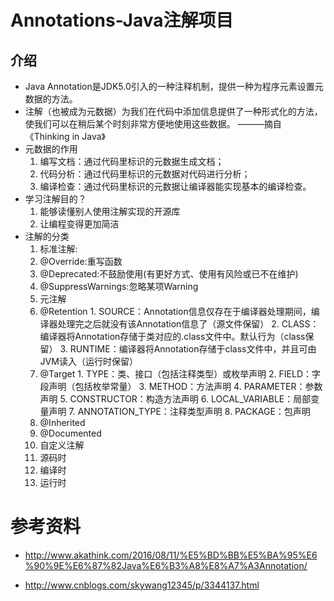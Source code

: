 # Annotations-Java注解项目

## 介绍

* Java Annotation是JDK5.0引入的一种注释机制，提供一种为程序元素设置元数据的方法。
* 注解（也被成为元数据）为我们在代码中添加信息提供了一种形式化的方法，使我们可以在稍后某个时刻非常方便地使用这些数据。 ———摘自《Thinking in Java》
* 元数据的作用
  1. 编写文档：通过代码里标识的元数据生成文档；
  2. 代码分析：通过代码里标识的元数据对代码进行分析；
  3. 编译检查：通过代码里标识的元数据让编译器能实现基本的编译检查。
* 学习注解目的？
  1. 能够读懂别人使用注解实现的开源库
  2. 让编程变得更加简洁
* 注解的分类
  1. 标准注解:
    1. @Override:重写函数
    2. @Deprecated:不鼓励使用(有更好方式、使用有风险或已不在维护)
    3. @SuppressWarnings:忽略某项Warning
  2. 元注解
    1. @Retention
      1. SOURCE：Annotation信息仅存在于编译器处理期间，编译器处理完之后就没有该Annotation信息了（源文件保留）
      2. CLASS：编译器将Annotation存储于类对应的.class文件中。默认行为（class保留）
      3. RUNTIME：编译器将Annotation存储于class文件中，并且可由JVM读入（运行时保留）
    2. @Target
      1. TYPE：类、接口（包括注释类型）或枚举声明
      2. FIELD：字段声明（包括枚举常量）
      3. METHOD：方法声明
      4. PARAMETER：参数声明
      5. CONSTRUCTOR：构造方法声明
      6. LOCAL_VARIABLE：局部变量声明
      7. ANNOTATION_TYPE：注释类型声明
      8. PACKAGE：包声明
    3. @Inherited
    4. @Documented
  3. 自定义注解
    1. 源码时
    2. 编译时
    3. 运行时





# 参考资料
  * http://www.akathink.com/2016/08/11/%E5%BD%BB%E5%BA%95%E6%90%9E%E6%87%82Java%E6%B3%A8%E8%A7%A3Annotation/

  * http://www.cnblogs.com/skywang12345/p/3344137.html
